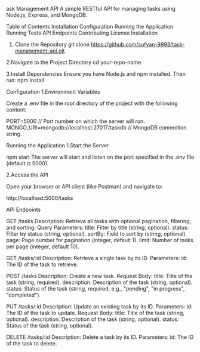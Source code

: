 ask Management API
A simple RESTful API for managing tasks using Node.js, Express, and MongoDB.

Table of Contents
Installation
Configuration
Running the Application
Running Tests
API Endpoints
Contributing
License
Installation

1. Clone the Repository
git clone https://github.com/sufyan-9993/task-management-api.git

2.Navigate to the Project Directory
cd your-repo-name


3.Install Dependencies
Ensure you have Node.js and npm installed. Then run:
npm install


Configuration
1.Environment Variables

Create a .env file in the root directory of the project with the following content:

PORT=5000  // Port number on which the server will run.
MONGO_URI=mongodb://localhost:27017/taskdb  // MongoDB connection string.


Running the Application
1.Start the Server

npm start
The server will start and listen on the port specified in the .env file (default is 5000).

2.Access the API

Open your browser or API client (like Postman) and navigate to:

http://localhost:5000/tasks


API Endpoints

GET /tasks
Description: Retrieve all tasks with optional pagination, filtering, and sorting.
Query Parameters:
title: Filter by title (string, optional).
status: Filter by status (string, optional).
sortBy: Field to sort by (string, optional).
page: Page number for pagination (integer, default 1).
limit: Number of tasks per page (integer, default 10).

GET /tasks/:id
Description: Retrieve a single task by its ID.
Parameters:
id: The ID of the task to retrieve.

POST /tasks
Description: Create a new task.
Request Body:
title: Title of the task (string, required).
description: Description of the task (string, optional).
status: Status of the task (string, required, e.g., "pending", "in progress", "completed").

PUT /tasks/:id
Description: Update an existing task by its ID.
Parameters:
id: The ID of the task to update.
Request Body:
title: Title of the task (string, optional).
description: Description of the task (string, optional).
status: Status of the task (string, optional).

DELETE /tasks/:id
Description: Delete a task by its ID.
Parameters:
id: The ID of the task to delete.
